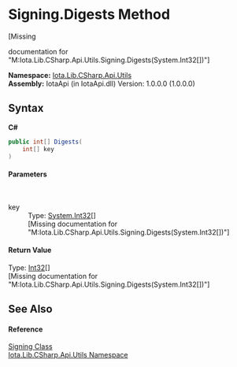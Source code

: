 # Signing.Digests Method 
 

\[Missing <summary> documentation for "M:Iota.Lib.CSharp.Api.Utils.Signing.Digests(System.Int32[])"\]

**Namespace:**&nbsp;<a href="N_Iota_Lib_CSharp_Api_Utils">Iota.Lib.CSharp.Api.Utils</a><br />**Assembly:**&nbsp;IotaApi (in IotaApi.dll) Version: 1.0.0.0 (1.0.0.0)

## Syntax

**C#**<br />
``` C#
public int[] Digests(
	int[] key
)
```


#### Parameters
&nbsp;<dl><dt>key</dt><dd>Type: <a href="http://msdn2.microsoft.com/en-us/library/td2s409d" target="_blank">System.Int32</a>[]<br />\[Missing <param name="key"/> documentation for "M:Iota.Lib.CSharp.Api.Utils.Signing.Digests(System.Int32[])"\]</dd></dl>

#### Return Value
Type: <a href="http://msdn2.microsoft.com/en-us/library/td2s409d" target="_blank">Int32</a>[]<br />\[Missing <returns> documentation for "M:Iota.Lib.CSharp.Api.Utils.Signing.Digests(System.Int32[])"\]

## See Also


#### Reference
<a href="T_Iota_Lib_CSharp_Api_Utils_Signing">Signing Class</a><br /><a href="N_Iota_Lib_CSharp_Api_Utils">Iota.Lib.CSharp.Api.Utils Namespace</a><br />